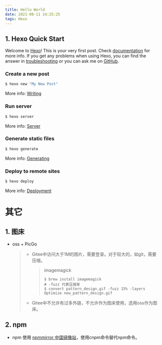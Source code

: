 ```yaml
---
title: Hello World
date: 2021-08-11 14:25:25
tags: Hexo
---
```

## 1. Hexo Quick Start

Welcome to [Hexo](https://hexo.io/)! This is your very first post. Check [documentation](https://hexo.io/docs/) for more info. If you get any problems when using Hexo, you can find the answer in [troubleshooting](https://hexo.io/docs/troubleshooting.html) or you can ask me on [GitHub](https://github.com/hexojs/hexo/issues).

### Create a new post

``` bash
$ hexo new "My New Post"
```

More info: [Writing](https://hexo.io/docs/writing.html)

### Run server

``` bash
$ hexo server
```

More info: [Server](https://hexo.io/docs/server.html)

### Generate static files

``` bash
$ hexo generate
```

More info: [Generating](https://hexo.io/docs/generating.html)

### Deploy to remote sites

``` bash
$ hexo deploy
```

More info: [Deployment](https://hexo.io/docs/one-command-deployment.html)

# 其它

## 1. 图床

- oss + PicGo

  > - Gitee中访问大于1M的图片，需要登录。对于较大的，如git，需要压缩。
  >
  >   > imagemagick
  >   >
  >   > ```shell
  >   > $ brew install imagemagick
  >   > # -fuzz 代表压缩率
  >   > $ convert pattern_design.gif -fuzz 15% -layers Optimize new_pattern_design.gif
  >   > ```
  >   
  > - Gitee中不允许有过多外链，不允许作为图床使用，选用oss作为图床。

## 2. npm

- npm 使用 [npmmirror 中国镜像站](https://npmmirror.com)，使用cnpm命令替代npm命令。

